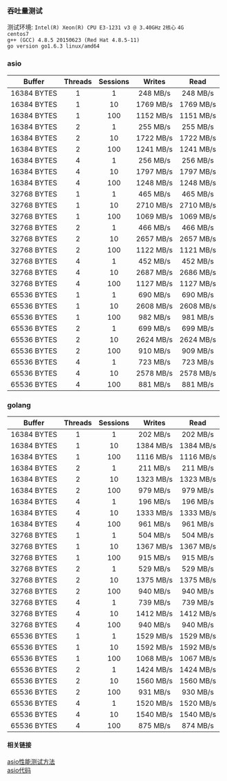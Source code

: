 ### 吞吐量测试
测试环境:
`Intel(R) Xeon(R) CPU E3-1231 v3 @ 3.40GHz` `2核心` `4G`  
`centos7`  
`g++ (GCC) 4.8.5 20150623 (Red Hat 4.8.5-11)`  
`go version go1.6.3 linux/amd64`  
### asio
|Buffer|Threads|Sessions|Writes|Read|
|:-:|:-:|:-:|:-:|:-:|
|16384 BYTES|1|1|248 MB/s|248 MB/s|
|16384 BYTES|1|10|1769 MB/s|1769 MB/s|
|16384 BYTES|1|100|1152 MB/s|1151 MB/s|
|16384 BYTES|2|1|255 MB/s|255 MB/s|
|16384 BYTES|2|10|1722 MB/s|1722 MB/s|
|16384 BYTES|2|100|1241 MB/s|1241 MB/s|
|16384 BYTES|4|1|256 MB/s|256 MB/s|
|16384 BYTES|4|10|1797 MB/s|1797 MB/s|
|16384 BYTES|4|100|1248 MB/s|1248 MB/s|
|32768 BYTES|1|1|465 MB/s|465 MB/s|
|32768 BYTES|1|10|2710 MB/s|2710 MB/s|
|32768 BYTES|1|100|1069 MB/s|1069 MB/s|
|32768 BYTES|2|1|466 MB/s|466 MB/s|
|32768 BYTES|2|10|2657 MB/s|2657 MB/s|
|32768 BYTES|2|100|1122 MB/s|1121 MB/s|
|32768 BYTES|4|1|452 MB/s|452 MB/s|
|32768 BYTES|4|10|2687 MB/s|2686 MB/s|
|32768 BYTES|4|100|1127 MB/s|1127 MB/s|
|65536 BYTES|1|1|690 MB/s|690 MB/s|
|65536 BYTES|1|10|2608 MB/s|2608 MB/s|
|65536 BYTES|1|100|982 MB/s|981 MB/s|
|65536 BYTES|2|1|699 MB/s|699 MB/s|
|65536 BYTES|2|10|2624 MB/s|2624 MB/s|
|65536 BYTES|2|100|910 MB/s|909 MB/s|
|65536 BYTES|4|1|723 MB/s|723 MB/s|
|65536 BYTES|4|10|2578 MB/s|2578 MB/s|
|65536 BYTES|4|100|881 MB/s|881 MB/s|

###  golang
|Buffer|Threads|Sessions|Writes|Read|
|:-:|:-:|:-:|:-:|:-:|
|16384 BYTES|1|1|202 MB/s|202 MB/s|
|16384 BYTES|1|10|1384 MB/s|1384 MB/s|
|16384 BYTES|1|100|1116 MB/s|1116 MB/s|
|16384 BYTES|2|1|211 MB/s|211 MB/s|
|16384 BYTES|2|10|1323 MB/s|1323 MB/s|
|16384 BYTES|2|100|979 MB/s|979 MB/s|
|16384 BYTES|4|1|196 MB/s|196 MB/s|
|16384 BYTES|4|10|1333 MB/s|1333 MB/s|
|16384 BYTES|4|100|961 MB/s|961 MB/s|
|32768 BYTES|1|1|504 MB/s|504 MB/s|
|32768 BYTES|1|10|1367 MB/s|1367 MB/s|
|32768 BYTES|1|100|915 MB/s|915 MB/s|
|32768 BYTES|2|1|529 MB/s|529 MB/s|
|32768 BYTES|2|10|1375 MB/s|1375 MB/s|
|32768 BYTES|2|100|940 MB/s|940 MB/s|
|32768 BYTES|4|1|739 MB/s|739 MB/s|
|32768 BYTES|4|10|1412 MB/s|1412 MB/s|
|32768 BYTES|4|100|940 MB/s|940 MB/s|
|65536 BYTES|1|1|1529 MB/s|1529 MB/s|
|65536 BYTES|1|10|1592 MB/s|1592 MB/s|
|65536 BYTES|1|100|1068 MB/s|1067 MB/s|
|65536 BYTES|2|1|1424 MB/s|1424 MB/s|
|65536 BYTES|2|10|1560 MB/s|1560 MB/s|
|65536 BYTES|2|100|931 MB/s|930 MB/s|
|65536 BYTES|4|1|1520 MB/s|1520 MB/s|
|65536 BYTES|4|10|1540 MB/s|1540 MB/s|
|65536 BYTES|4|100|875 MB/s|874 MB/s|


#### 相关链接
[asio性能测试方法](http://think-async.com/Asio/LinuxPerformanceImprovements)  
[asio代码](http://asio.cvs.sourceforge.net/viewvc/asio/asio/src/tests/performance/)  
